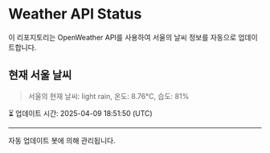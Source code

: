 
# Weather API Status

이 리포지토리는 OpenWeather API를 사용하여 서울의 날씨 정보를 자동으로 업데이트합니다.

## 현재 서울 날씨
> 서울의 현재 날씨: light rain, 온도: 8.76°C, 습도: 81%

⏳ 업데이트 시간: 2025-04-09 18:51:50 (UTC)

---
자동 업데이트 봇에 의해 관리됩니다.
